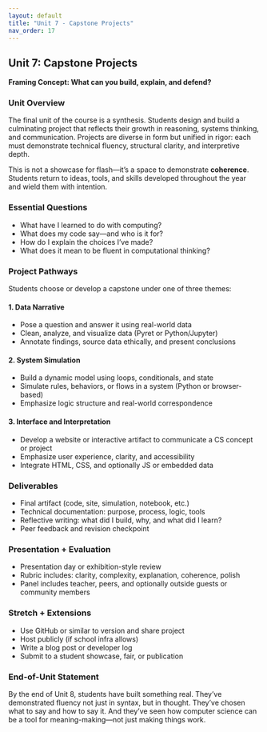 ```yaml
---
layout: default
title: "Unit 7 - Capstone Projects"
nav_order: 17
---
```


## Unit 7: Capstone Projects
**Framing Concept: What can you build, explain, and defend?**

### Unit Overview
The final unit of the course is a synthesis. Students design and build a culminating project that reflects their growth in reasoning, systems thinking, and communication. Projects are diverse in form but unified in rigor: each must demonstrate technical fluency, structural clarity, and interpretive depth.

This is not a showcase for flash—it’s a space to demonstrate **coherence**. Students return to ideas, tools, and skills developed throughout the year and wield them with intention.

### Essential Questions
- What have I learned to do with computing?
- What does my code say—and who is it for?
- How do I explain the choices I’ve made?
- What does it mean to be fluent in computational thinking?

### Project Pathways
Students choose or develop a capstone under one of three themes:

#### 1. **Data Narrative**
- Pose a question and answer it using real-world data
- Clean, analyze, and visualize data (Pyret or Python/Jupyter)
- Annotate findings, source data ethically, and present conclusions

#### 2. **System Simulation**
- Build a dynamic model using loops, conditionals, and state
- Simulate rules, behaviors, or flows in a system (Python or browser-based)
- Emphasize logic structure and real-world correspondence

#### 3. **Interface and Interpretation**
- Develop a website or interactive artifact to communicate a CS concept or project
- Emphasize user experience, clarity, and accessibility
- Integrate HTML, CSS, and optionally JS or embedded data

### Deliverables
- Final artifact (code, site, simulation, notebook, etc.)
- Technical documentation: purpose, process, logic, tools
- Reflective writing: what did I build, why, and what did I learn?
- Peer feedback and revision checkpoint

### Presentation + Evaluation
- Presentation day or exhibition-style review
- Rubric includes: clarity, complexity, explanation, coherence, polish
- Panel includes teacher, peers, and optionally outside guests or community members

### Stretch + Extensions
- Use GitHub or similar to version and share project
- Host publicly (if school infra allows)
- Write a blog post or developer log
- Submit to a student showcase, fair, or publication

### End-of-Unit Statement
By the end of Unit 8, students have built something real. They’ve demonstrated fluency not just in syntax, but in thought. They’ve chosen what to say and how to say it. And they’ve seen how computer science can be a tool for meaning-making—not just making things work.
